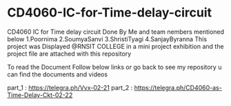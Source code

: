 # CD4060-IC-for-Time-delay-circuit
CD4060 IC for Time delay circuit
Done By Me and team nembers mentioned below
        1.Poornima
        2.SoumyaSanvi
        3.ShristiTyagi
        4.SanjayByranna
This project was Displayed @RNSIT COLLEGE in a mini project exhibition
and the project file are attached with this repository 


To read the Document Follow below links or go back to see my repository u can find the documents and videos

part_1 : https://telegra.ph/Vvx-02-21
part_2 : https://telegra.ph/CD4060-as-Time-Delay-Ckt-02-22
